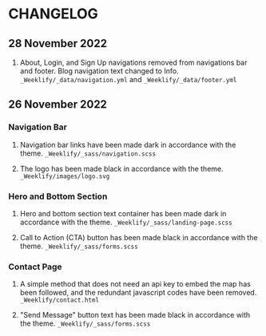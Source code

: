 # CHANGELOG

## 28 November 2022

1. About, Login, and Sign Up navigations removed from navigations bar and footer. Blog navigation text changed to Info. `_Weeklify/_data/navigation.yml` and `_Weeklify/_data/footer.yml`

## 26 November 2022

### Navigation Bar

1. Navigation bar links have been made dark in accordance with the theme. `_Weeklify/_sass/navigation.scss`

1. The logo has been made black in accordance with the theme. `_Weeklify/images/logo.svg`

### Hero and Bottom Section

1. Hero and bottom section text container has been made dark in accordance with the theme. `_Weeklify/_sass/landing-page.scss`

1. Call to Action (CTA) button has been made black in accordance with the theme. `_Weeklify/_sass/forms.scss`

### Contact Page

1. A simple method that does not need an api key to embed the map has been followed, and the redundant javascript codes have been removed. `_Weeklify/contact.html`

1. "Send Message" button text has been made black in accordance with the theme. `_Weeklify/_sass/forms.scss`
